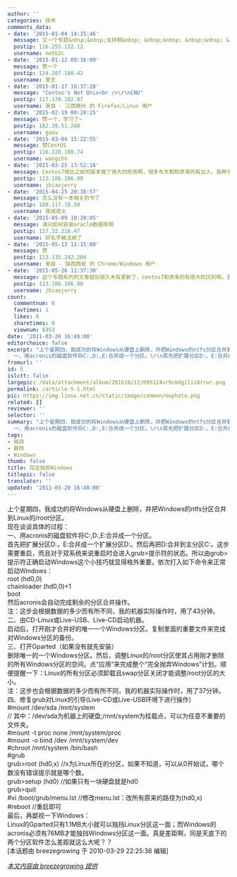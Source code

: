 ```yaml
---
author: ''
categories: 技术
comments_data:
- date: '2015-01-04 14:15:46'
  message: 又一个专题&nbsp;&nbsp;支持啊&nbsp; &nbsp;&nbsp; &nbsp;&nbsp; &nbsp;已添加书签！&nbsp;&nbsp;^_^
  postip: 116.255.132.12
  username: netb2c
- date: '2015-01-12 09:16:09'
  message: 赞一个
  postip: 124.207.180.42
  username: 誓言
- date: '2015-01-17 16:37:28'
  message: "Centos's Not Unix<br />\r\nCNU"
  postip: 117.170.102.87
  username: 来自 - 江西赣州 的 Firefox/Linux 用户
- date: '2015-02-19 00:20:25'
  message: 赞一个，学习了~
  postip: 182.38.51.248
  username: gaov
- date: '2015-03-04 15:22:55'
  message: 赞CentOS
  postip: 116.228.188.74
  username: wangchn
- date: '2015-03-25 13:52:16'
  message: Centos7相比之前的版本做了很大的修改啊，很多东东都和原来的有出入，各种不适应啊，希望该系列专题能有更多的精彩
  postip: 113.106.106.98
  username: jbiaojerry
- date: '2015-04-25 20:38:57'
  message: 怎么没有一本相关的书了
  postip: 180.117.10.50
  username: 夜域诡士
- date: '2015-05-09 18:28:05'
  message: 请问如何安装oracle数据库啊
  postip: 117.32.216.47
  username: 好名字被注册了
- date: '2015-05-13 11:15:00'
  message: 赞
  postip: 113.135.242.204
  username: 来自 - 陕西西安 的 Chrome/Windows 用户
- date: '2015-05-26 11:37:30'
  message: 这个专题系列的文章貌似很久木有更新了，centos7和原来的有很大的区别啊，各种不适应，期待这专题能够多来点干活，^_^
  postip: 113.106.106.98
  username: jbiaojerry
count:
  commentnum: 0
  favtimes: 1
  likes: 0
  sharetimes: 0
  viewnum: 8353
date: '2011-03-20 16:48:00'
editorchoice: false
excerpt: "上个星期四，我成功的将Windows从硬盘上删除，并把Windows的ntfs分区合并到Linux的/root分区。\r\n 现在谈谈具体的过程：\r\n
  一、用acronis的磁盘软件将C:,D:,E:合并成一个分区。\r\n首先把扩展分区D:，E:合并成一个扩展分区 ..."
fromurl: ''
id: 5
islctt: false
largepic: /data/attachment/album/201610/12/095124vr9cmdgilii8rrwr.png
permalink: /article-5-1.html
pic: https://img.linux.net.cn/static/image/common/nophoto.png
related: []
reviewer: ''
selector: ''
summary: "上个星期四，我成功的将Windows从硬盘上删除，并把Windows的ntfs分区合并到Linux的/root分区。\r\n 现在谈谈具体的过程：\r\n
  一、用acronis的磁盘软件将C:,D:,E:合并成一个分区。\r\n首先把扩展分区D:，E:合并成一个扩展分区 ..."
tags:
- 抛弃
- 删除
- Windows
thumb: false
title: 完全抛弃Windows
titlepic: false
translator: ''
updated: '2011-03-20 16:48:00'
---
```


上个星期四，我成功的将Windows从硬盘上删除，并把Windows的ntfs分区合并到Linux的/root分区。  
 现在谈谈具体的过程：  
 一、用acronis的磁盘软件将C:,D:,E:合并成一个分区。  
 首先把扩展分区D:，E:合并成一个扩展分区D:。然后再把D:合并到主分区C:，这步需要重启，而且对于双系统来说重启时会进入grub>提示符的状态。所以由grub>提示符正确启动Windows这个小技巧就显得格外重要。依次打入如下命令来正常启动Windows：  
 root (hd0,0)  
 chainloader (hd0,0)+1  
 boot  
 然后acronis会自动完成剩余的分区合并操作。  
 注：这步会根据数据的多少而有所不同，我的机器实际操作时，用了43分钟。  
 二、由CD-Linux或Live-USB、Live-CD启动机器。  
 启动后，打开刚才合并好的唯一一个Windows分区。复制里面的重要文件来完成对Windows分区的备份。  
 三、打开Gparted（如果没有就先安装）  
 删除唯一的一个Windows分区。然后，调整Linux的/root分区使其占用刚才删除的所有Windows分区的空间。点&ldquo;应用&rdquo;来完成整个&ldquo;完全抛弃Windows&rdquo;计划。顺便提醒一下：Linux的所有分区必须卸载且swap分区关闭才能调整/root分区的大小。  
 注：这步也会根据数据的多少而有所不同，我的机器实际操作时，用了37分钟。  
 四、修复grub对Linux的引导(Live-CD或Live-USB环境下进行操作）  
 #mount /dev/sda /mnt/system  
 // 其中：/dev/sda为机器上的硬盘;/mnt/system为挂载点，可以为任意不重要的文件夹。  
 #mount -t proc none /mnt/system/proc  
 #mount -o bind /dev /mnt/system/dev  
 #chroot /mnt/system /bin/bash  
 #grub  
 grub>root (hd0,x) //x为Linux所在的分区，如果不知道，可以从0开始试，哪个数没有错误提示就是哪个数。  
 grub>setup (hd0) //如果只有一块硬盘就是hd0  
 grub>quit  
 #vi /boot/grub/menu.lst //修改menu.lst：改所有原来的路径为(hd0,x)  
 #reboot //重启即可  
 最后，再鄙视一下Windows：  
 Linux的Gparted只有1.1MB大小就可以独挡Linux分区这一面；而Windows的acronis必须有76MB才能独挡Windows分区这一面。真是差距啊，同是天底下的两个分区软件怎么差距就这么大呢？？  
 [本话题由 breezegrowing 于 2010-03-29 22:25:36 编辑]


 


*[本文内容由 breezegrowing 提供](thread-2603-1-1.html)*